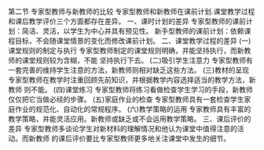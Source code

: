第二节 专家型教师与新教师的比较
专家型教师和新教师在课前计划.课堂教学过程和课后教学评价三个方面都存在差异。
一、课时计划的差异
专家型教师的课前计划：简洁、灵活，以学生为中心并具有预见性。
新手型教师的课前计划：依赖课程目标，不会随课堂情景的变化而修改课前计划。
二、课堂教学过程的差异
(一)课堂规则的制定与执行
专家型教师制定的课堂规则明确，并能坚持执行，而新教师的课堂规则较为含糊，不能
坚持执行下去。
(二)吸引学生注意力
专家型教师有一套完善的维持学生注意的方法，新教师则相对缺乏这些方法。
(三)教材的呈现
专家型教师在教学时注重回顾先前知识，并根据教学内容选择适当的教学方法，新教师
则不能。
(四)课堂练习
专家型教师将练习看做检查学生学习的手段，新教师仅仅把它当做必经的步骤。
(五)家庭作业的检查
专家型教师具有一套检查学生家庭作业的规范化、自动化的常规程序。
(六)教学策略的运用
专家教师具有丰富的教学策略，并能灵活应用。新教师或缺乏或不会运用教学策略。
三、课后评价的差异
专家型教师多谈论学生对新材料的理解情况和他认为课堂中值得注意的活动。而新教师
的课后评价要比专家型教师更多地关注课堂中发生的细节。